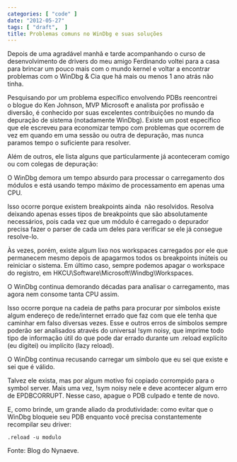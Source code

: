 ```yaml
---
categories: [ "code" ]
date: "2012-05-27"
tags: [ "draft",  ]
title: Problemas comuns no WinDbg e suas soluções
---
```

Depois de uma agradável manhã e tarde acompanhando o curso de desenvolvimento de drivers do meu amigo Ferdinando voltei para a casa para brincar um pouco mais com o mundo kernel e voltar a encontrar problemas com o WinDbg & Cia que há mais ou menos 1 ano atrás não tinha.

Pesquisando por um problema específico envolvendo PDBs reencontrei o blogue do Ken Johnson, MVP Microsoft e analista por profissão e diversão, é conhecido por suas excelentes contribuições no mundo da depuração de sistema (notadamente WinDbg). Existe um post específico que ele escreveu para economizar tempo com problemas que ocorrem de vez em quando em uma sessão ou outra de depuração, mas nunca paramos tempo o suficiente para resolver.

Além de outros, ele lista alguns que particularmente já aconteceram comigo ou com colegas de depuração:

O WinDbg demora um tempo absurdo para processar o carregamento dos módulos e está usando tempo máximo de processamento em apenas uma CPU.

Isso ocorre porque existem breakpoints ainda  não resolvidos. Resolva deixando apenas esses tipos de breakpoints que são absolutamente necessários, pois cada vez que um módulo é carregado o depurador precisa fazer o parser de cada um deles para verificar se ele já consegue resolve-lo.

Às vezes, porém, existe algum lixo nos workspaces carregados por ele que permanecem mesmo depois de apagarmos todos os breakpoints inúteis ou reiniciar o sistema. Em último caso, sempre podemos apagar o workspace do registro, em HKCU\Software\Microsoft\Windbg\Workspaces.

O WinDbg continua demorando décadas para analisar o carregamento, mas agora nem consome tanta CPU assim.

Isso ocorre porque na cadeia de paths para procurar por símbolos existe algum endereço de rede/internet errado que faz com que ele tenha que caminhar em falso diversas vezes. Esse e outros erros de símbolos sempre poderão ser analisados através do universal !sym noisy, que imprime todo tipo de informação útil do que pode dar errado durante um .reload explícito (eu digitei) ou implícito (lazy reload).

O WinDbg continua recusando carregar um símbolo que eu sei que existe e sei que é válido.

Talvez ele exista, mas por algum motivo foi copiado corrompido para o symbol server. Mais uma vez, !sym noisy nele e deve acontecer algum erro de EPDBCORRUPT. Nesse caso, apague o PDB culpado e tente de novo.

E, como brinde, um grande aliado da produtividade: como evitar que o WinDbg bloqueie seu PDB enquanto você precisa constantemente recompilar seu driver:

    .reload -u modulo

Fonte: Blog do Nynaeve.
